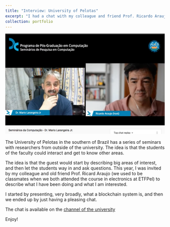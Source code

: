 ```yaml
---
title: "Interview: University of Pelotas"
excerpt: "I had a chat with my colleague and friend Prof. Ricardo Araujo.<br/><img src='/images/portfolio/2020-06-21/federal.png'>"
collection: portfolio
---
```


![](/images/portfolio/2020-06-21/federal.png)


The University of Pelotas in the southern of Brazil has a series of seminars with researchers from outside of the university. The idea is that the students of the faculty could interact and get to know other areas. 

The idea is that the guest would  start by describing big areas of interest, and then let the students way in and ask questions. This year, I was invited by my colleague and old friend Prof. Ricard Araujo (we used to be classmates when we both attended the course in electronics at ETFPel) to describe what I have been doing and what I am interested. 

I started by presenting, very broadly, what a blockchain system is, and then we ended up by just having a pleasing chat.

The chat is available on the [channel of the university](https://www.youtube.com/watch?v=TPmDFDy_tj4) 

Enjoy!
